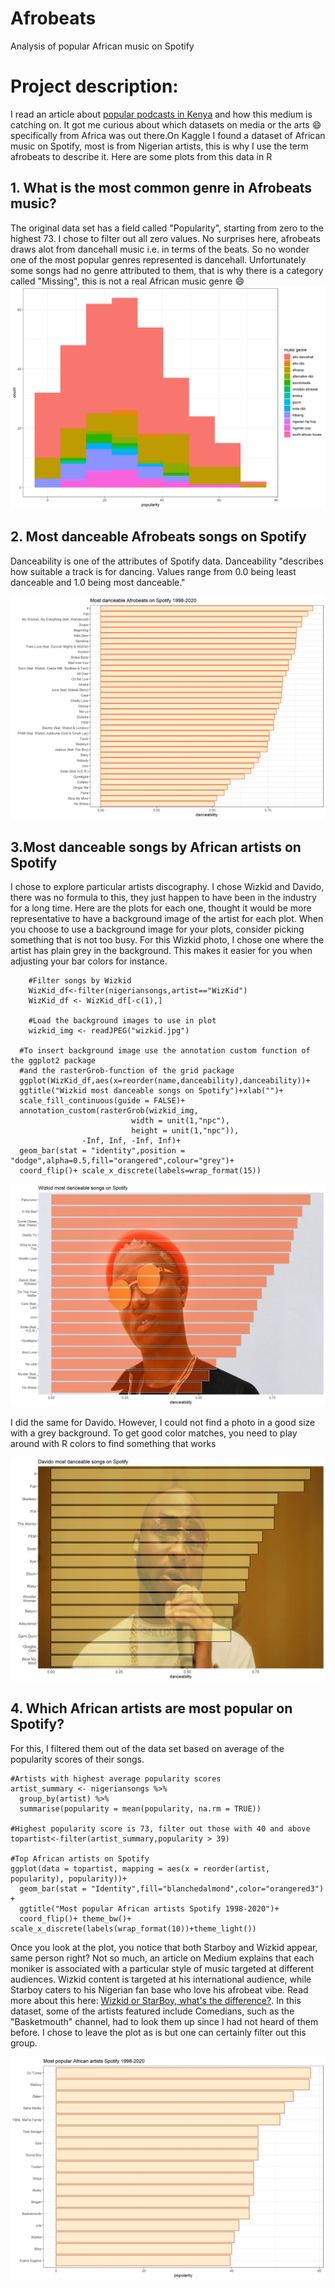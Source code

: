 # Afrobeats
Analysis of popular African music on Spotify
# Project description: 
I read an article about [popular podcasts in Kenya](https://nation.africa/kenya/newsplex/kenya-s-best-and-highest-earning-podcasts-3288260) and how this medium is catching on. It got me curious about which datasets on media or the arts :smile: specifically from Africa was out there.On Kaggle I found a dataset of African music on Spotify, most is from Nigerian artists, this is why I use the term afrobeats to describe it. Here are some plots from this data in R 

## 1. What is the most common genre in Afrobeats music?
The original data set has a field called "Popularity", starting from zero to the highest 73. I chose to filter out all zero values. 
No surprises here, afrobeats draws alot from dancehall music i.e. in terms of the beats. So no wonder one of the most popular genres represented is dancehall. 
Unfortunately some songs had no genre attributed to them, that is why there is a category called "Missing", this is not a real African music genre :smile:
![Popular songs histogram](popsonghistogram.jpg)

## 2. Most danceable Afrobeats songs on Spotify 
Danceability is one of the attributes of Spotify data. Danceability "describes how suitable a track is for dancing. Values range from 0.0 being least danceable and 1.0 being most danceable." 

![Most danceable songs](danceabilityplot.jpg)

## 3.Most danceable songs by African artists on Spotify
I chose to explore particular artists discography. I chose Wizkid and Davido, there was no formula to this, they just happen to have been in the industry for a long time. 
Here are the plots for each one, thought it would be more representative to have a background image of the artist for each plot. When you choose to use a background image for your plots, consider picking something that is not too busy. For this Wizkid photo, I chose one where the artist has plain grey in the background. This makes it easier for you when adjusting your bar colors for instance.

        #Filter songs by Wizkid
        WizKid_df<-filter(nigeriansongs,artist=="WizKid")
        WizKid_df <- WizKid_df[-c(1),] 

        #Load the background images to use in plot
        wizkid_img <- readJPEG("wizkid.jpg")

      #To insert background image use the annotation custom function of the ggplot2 package 
      #and the rasterGrob-function of the grid package
      ggplot(WizKid_df,aes(x=reorder(name,danceability),danceability))+ 
      ggtitle("Wizkid most danceable songs on Spotify")+xlab("")+
      scale_fill_continuous(guide = FALSE)+
      annotation_custom(rasterGrob(wizkid_img, 
                               width = unit(1,"npc"), 
                               height = unit(1,"npc")), 
                    -Inf, Inf, -Inf, Inf)+
      geom_bar(stat = "identity",position = "dodge",alpha=0.5,fill="orangered",colour="grey")+ 
      coord_flip()+ scale_x_discrete(labels=wrap_format(15))

![Wizkid's most danceable songs on Spotify](wizkidgraph.jpg)

I did the same for Davido. However, I could not find a photo in a good size with a grey background. To get good color matches, you need to play around with R colors to find something that works 

![Davido's most danceable songs on Spotify](davidograph.jpg)

## 4. Which African artists are most popular on Spotify?
For this, I filtered them out of the data set based on average of the popularity scores of their songs.

```
#Artists with highest average popularity scores
artist_summary <- nigeriansongs %>%
  group_by(artist) %>%
  summarise(popularity = mean(popularity, na.rm = TRUE))

#Highest popularity score is 73, filter out those with 40 and above
topartist<-filter(artist_summary,popularity > 39)

#Top African artists on Spotify
ggplot(data = topartist, mapping = aes(x = reorder(artist, popularity), popularity))+ 
  geom_bar(stat = "Identity",fill="blanchedalmond",color="orangered3") + 
  ggtitle("Most popular African artists Spotify 1998-2020")+
  coord_flip()+ theme_bw()+ scale_x_discrete(labels(wrap_format(10))+theme_light())

```
Once you look at the plot, you notice that both Starboy and Wizkid appear, same person right? Not so much, an article on Medium explains that each moniker is associated with a particular style of music targeted at different audiences. Wizkid content is targeted at his international audience, while Starboy caters to his Nigerian fan base who love his afrobeat vibe. Read more about this here: [Wizkid or StarBoy, what's the difference?](https://medium.com/@txt_mag/wizkid-or-starboy-whats-the-difference-48000d7a846b). In this dataset, some of the artists featured include Comedians, such as the "Basketmouth" channel, had to look them up since I had not heard of them before. I chose to leave the plot as is but one can certainly filter out this group. 

![Most popular African artists on Spotify](topartist.jpg)




